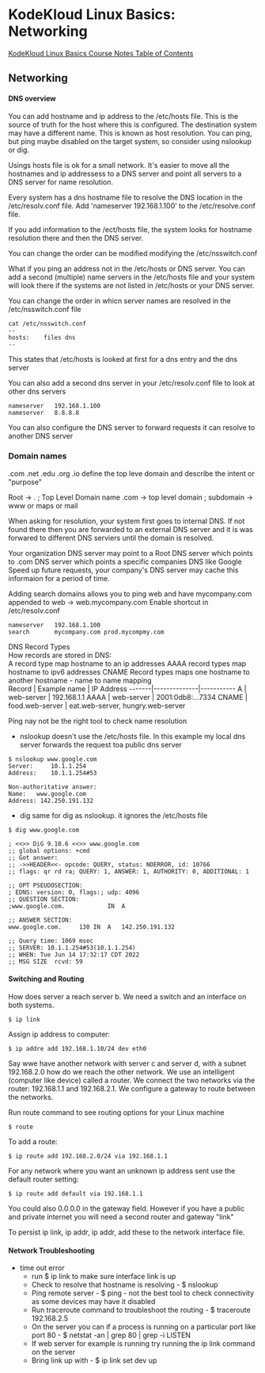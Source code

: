 # KodeKloud Linux Basics: Networking

[KodeKloud Linux Basics Course Notes Table of Contents](https://github.com/pslucas0212/LinuxBasics)    

## Networking

#### DNS overview  
You can add hostname and ip address to the /etc/hosts file.  This is the source of truth for the host where this is configured.  The destination system may have a different name.  This is known as host resolution.  You can ping, but ping maybe disabled on the target system, so consider using nslookup or dig.  
  
Usings hosts file is ok for a small network.  It's easier to move all the hostnames and ip addressess to a DNS server and point all servers to a DNS server for name resolution.   
  
Every system has a dns hostname file to resolve the DNS location in the /etc/resolv.conf file.  Add 'nameserver 192.168.1.100' to the /etc/resolve.conf file.    

If you add information to the /ect/hosts file, the system looks for hostname resolution there and then the DNS server.    
  
You can change the order can be modified modifying the /etc/nsswitch.conf  
  
What if you ping an address not in the /etc/hosts or DNS server.  You can add a second (multiple) name servers in the /etc/hosts file and your system will look there if the systems are not listed in /etc/hosts or your DNS server.

You can change the order in whicn server names are resolved in the /etc/nsswitch.conf file
```
cat /etc/nsswitch.conf
--
hosts:    files dns
--
```
 
This states that /etc/hosts is looked at first for a dns entry and the dns server

You can also add a second dns server in your /etc/resolv.conf file to look at other dns servers
```
nameserver   192.168.1.100
nameserver   8.8.8.8
```

You can also configure the DNS server to forward requests it can resolve to another DNS server

### Domain names  
.com .net .edu .org .io define the top leve domain and describe the intent or  "purpose"  
  
Root -> . ; Top Level Domain name .com -> top level domain ; subdomain -> www or maps or mail    
  
When asking for resolution, your system first goes to internal DNS.  If not found there then you are forwarded to an external DNS server and it is was forwared to different DNS serviers until the domain is resolved.   

Your organization DNS server may point to a Root DNS server which points to .com DNS server which points a specific companies DNS like Google
Speed up future requests, your company's DNS server may cache this informaion for a period of time.

Adding search domains allows you to ping web and have mycompany.com appended to web -> web.mycompany.com
Enable shortcut in /etc/resolv.conf
```
nameserver   192.168.1.100
search       mycompany.com prod.mycompmy.com
```
  
DNS Record Types   
How records are stored in DNS:  
A record type map hostname to an ip addresses 
AAAA record types map hostname to ipv6 addresses
CNAME Record types maps one hostname to another  hostname  - name to name mapping   
Record | Example name | IP Address
-------|--------------|-----------
A | web-server | 192.168.1.1
AAAA | web-server | 2001:0db8:...7334
CNAME | food.web-server | eat.web-server, hungry.web-server

  
Ping nay not be the right tool to check name resolution
- nslookup doesn't use the /etc/hosts file. In this example my local dns server forwards the request toa public dns server
```
$ nslookup www.google.com
Server:		10.1.1.254
Address:	10.1.1.254#53

Non-authoritative answer:
Name:	www.google.com
Address: 142.250.191.132
```
- dig same for dig as nslookup.  it ignores the /etc/hosts file
```
$ dig www.google.com

; <<>> DiG 9.10.6 <<>> www.google.com
;; global options: +cmd
;; Got answer:
;; ->>HEADER<<- opcode: QUERY, status: NOERROR, id: 10766
;; flags: qr rd ra; QUERY: 1, ANSWER: 1, AUTHORITY: 0, ADDITIONAL: 1

;; OPT PSEUDOSECTION:
; EDNS: version: 0, flags:; udp: 4096
;; QUESTION SECTION:
;www.google.com.			IN	A

;; ANSWER SECTION:
www.google.com.		130	IN	A	142.250.191.132

;; Query time: 1069 msec
;; SERVER: 10.1.1.254#53(10.1.1.254)
;; WHEN: Tue Jun 14 17:32:17 CDT 2022
;; MSG SIZE  rcvd: 59
```
  
  
#### Switching and Routing
How does server a reach server b.  We need a switch and an interface on both systems.  
```
$ ip link
```
Assign ip address to computer:  
```
$ ip addre add 192.168.1.10/24 dev eth0
```
 
Say wwe have another network with server c and server d, with a subnet 192.168.2.0 how do we reach the other network.  We use an intelligent (computer like device) called a router.  We connect the two networks via the router: 192.168.1.1 and 192.168.2.1.  We configure a gateway to route between the networks.   
  
Run route command to see routing options for your Linux machine
```
$ route
```
To add a route:
```
$ ip route add 192.168.2.0/24 via 192.168.1.1
```
For any network where you want an unknown ip address sent use the default router setting:
```
$ ip route add default via 192.168.1.1
```
You could also 0.0.0.0 in the gateway field.  However if you have a public and private internet you will need a second router and gateway "link"

To persist ip link, ip addr, ip addr, add these to the network interface file.
  
  
 #### Network Troubleshooting
 - time out error
    - run $ ip link to make sure interface link is up
    - Check to resolve that hostname is resolving - $ nslookup <server hostname>
    - Ping remote server - $ ping <host-name> - not the best tool to check connectivity as some devices may have it disabled
    - Run traceroute command to troubleshoot the routing - $ traceroute 192.168.2.5
    - On the server you can if a process is running on a particular port like port 80 - $ netstat -an | grep 80 | grep -i LISTEN
    - If web server for example is running try running the ip link command on the server
    - Bring link up with - $ ip link set dev <interface name> up
  


